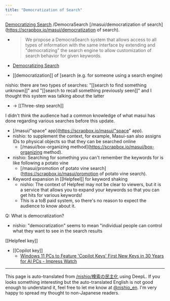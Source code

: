 ```yaml
---
title: "Democratization of Search"
---
```


[Democratizing Search](https://scrapbox.io/DemocraSearch/) /DemocraSearch
[/masui/democratization of search](https://scrapbox.io/masui/democratization of search).
- > We propose a DemocraSearch system that allows access to all types of information with the same interface by extending and "democratizing" the search engine to allow customization of search behavior for given keywords.
- [Democratizing Search](https://democrasearch.com/)

- [[democratization]] of [search (e.g. for someone using a search engine)

nishio: there are two types of searches: "[[search to find something unknown]]" and "[[search to recall something previously seen]]" and I thought this system was talking about the latter
- → [[Three-step search]]

I didn't think the audience had a common knowledge of what masui has done regarding various searches before this update.
- [/masui/"space" app](https://scrapbox.io/masui/"space" app).
- nishio: to supplement the context, for example, Masui-san also assigns IDs to physical objects so that they can be searched online
    - [/masui/box-organizing method](https://scrapbox.io/masui/box-organizing method).
- nishio: Searching for something you can't remember the keywords for is like following a potato vine
    - [/masui/promotion of potato vine search](https://scrapbox.io/masui/promotion of potato vine search).
- Keyword expansion in [[Helpfeel]] for keyword shaking
    - nishio: The context of Helpfeel may not be clear to viewers, but it is a service that allows you to expand your keywords so that you can get hits for various keywords!
    - This is a toB paid system, so there's no reason to expect the audience to know about it.

Q: What is democratization?
- nishio: "democratization" seems to mean "individual people can control what they want to see in the search results


[[Helpfeel key]]
- [[Copilot key]]
    - [Windows 11 PCs to Feature 'Copilot Keys' First New Keys in 30 Years for AI PCs - Impress Watch](https://www.watch.impress.co.jp/docs/news/1558830.html)

---
This page is auto-translated from [/nishio/検索の民主化](https://scrapbox.io/nishio/検索の民主化) using DeepL. If you looks something interesting but the auto-translated English is not good enough to understand it, feel free to let me know at [@nishio_en](https://twitter.com/nishio_en). I'm very happy to spread my thought to non-Japanese readers.